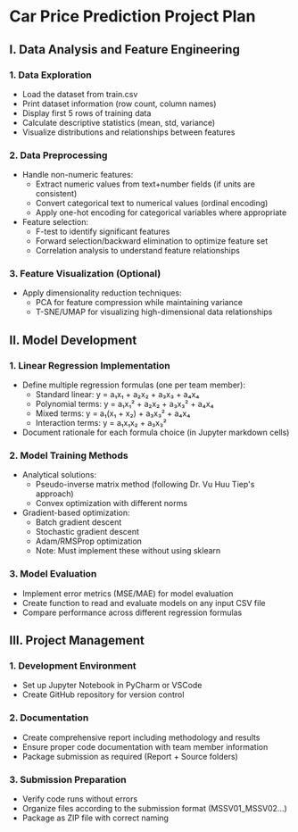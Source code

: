 # Car Price Prediction Project Plan

## I. Data Analysis and Feature Engineering

### 1. Data Exploration
- Load the dataset from train.csv
- Print dataset information (row count, column names)
- Display first 5 rows of training data
- Calculate descriptive statistics (mean, std, variance)
- Visualize distributions and relationships between features

### 2. Data Preprocessing
- Handle non-numeric features:
  - Extract numeric values from text+number fields (if units are consistent)
  - Convert categorical text to numerical values (ordinal encoding)
  - Apply one-hot encoding for categorical variables where appropriate
- Feature selection:
  - F-test to identify significant features
  - Forward selection/backward elimination to optimize feature set
  - Correlation analysis to understand feature relationships

### 3. Feature Visualization (Optional)
- Apply dimensionality reduction techniques:
  - PCA for feature compression while maintaining variance
  - T-SNE/UMAP for visualizing high-dimensional data relationships

## II. Model Development

### 1. Linear Regression Implementation
- Define multiple regression formulas (one per team member):
  - Standard linear: y = a₁x₁ + a₂x₂ + a₃x₃ + a₄x₄
  - Polynomial terms: y = a₁x₁² + a₂x₂ + a₃x₃² + a₄x₄
  - Mixed terms: y = a₁(x₁ + x₂) + a₃x₃² + a₄x₄
  - Interaction terms: y = a₁x₁x₂ + a₃x₃²
- Document rationale for each formula choice (in Jupyter markdown cells)

### 2. Model Training Methods
- Analytical solutions:
  - Pseudo-inverse matrix method (following Dr. Vu Huu Tiep's approach)
  - Convex optimization with different norms
- Gradient-based optimization:
  - Batch gradient descent
  - Stochastic gradient descent
  - Adam/RMSProp optimization
  - Note: Must implement these without using sklearn

### 3. Model Evaluation
- Implement error metrics (MSE/MAE) for model evaluation
- Create function to read and evaluate models on any input CSV file
- Compare performance across different regression formulas

## III. Project Management

### 1. Development Environment
- Set up Jupyter Notebook in PyCharm or VSCode
- Create GitHub repository for version control

### 2. Documentation
- Create comprehensive report including methodology and results
- Ensure proper code documentation with team member information
- Package submission as required (Report + Source folders)

### 3. Submission Preparation
- Verify code runs without errors
- Organize files according to the submission format (MSSV01_MSSV02...)
- Package as ZIP file with correct naming